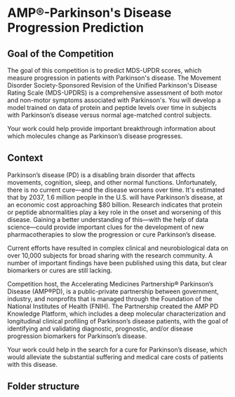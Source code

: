 # AMP®-Parkinson's Disease Progression Prediction 
## Goal of the Competition
The goal of this competition is to predict MDS-UPDR scores, which measure progression in patients with Parkinson's disease. The Movement Disorder Society-Sponsored Revision of the Unified Parkinson's Disease Rating Scale (MDS-UPDRS) is a comprehensive assessment of both motor and non-motor symptoms associated with Parkinson's. You will develop a model trained on data of protein and peptide levels over time in subjects with Parkinson’s disease versus normal age-matched control subjects.

Your work could help provide important breakthrough information about which molecules change as Parkinson’s disease progresses.
##  Context
Parkinson’s disease (PD) is a disabling brain disorder that affects movements, cognition, sleep, and other normal functions. Unfortunately, there is no current cure—and the disease worsens over time. It's estimated that by 2037, 1.6 million people in the U.S. will have Parkinson’s disease, at an economic cost approaching $80 billion. Research indicates that protein or peptide abnormalities play a key role in the onset and worsening of this disease. Gaining a better understanding of this—with the help of data science—could provide important clues for the development of new pharmacotherapies to slow the progression or cure Parkinson’s disease.

Current efforts have resulted in complex clinical and neurobiological data on over 10,000 subjects for broad sharing with the research community. A number of important findings have been published using this data, but clear biomarkers or cures are still lacking.

Competition host, the Accelerating Medicines Partnership® Parkinson’s Disease (AMP®PD), is a public-private partnership between government, industry, and nonprofits that is managed through the Foundation of the National Institutes of Health (FNIH). The Partnership created the AMP PD Knowledge Platform, which includes a deep molecular characterization and longitudinal clinical profiling of Parkinson’s disease patients, with the goal of identifying and validating diagnostic, prognostic, and/or disease progression biomarkers for Parkinson’s disease.

Your work could help in the search for a cure for Parkinson’s disease, which would alleviate the substantial suffering and medical care costs of patients with this disease.

## Folder structure